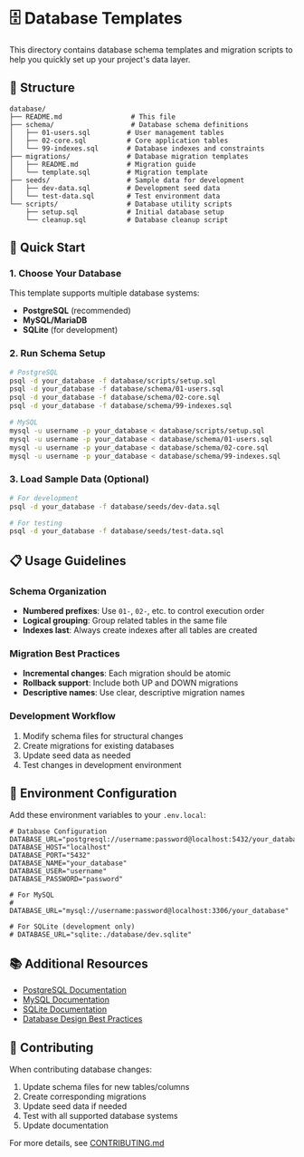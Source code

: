 # 🗄️ Database Templates

This directory contains database schema templates and migration scripts to help you quickly set up your project's data layer.

## 📁 Structure

```
database/
├── README.md                 # This file
├── schema/                   # Database schema definitions
│   ├── 01-users.sql         # User management tables
│   ├── 02-core.sql          # Core application tables
│   └── 99-indexes.sql       # Database indexes and constraints
├── migrations/              # Database migration templates
│   ├── README.md            # Migration guide
│   └── template.sql         # Migration template
├── seeds/                   # Sample data for development
│   ├── dev-data.sql         # Development seed data
│   └── test-data.sql        # Test environment data
└── scripts/                 # Database utility scripts
    ├── setup.sql            # Initial database setup
    └── cleanup.sql          # Database cleanup script
```

## 🚀 Quick Start

### 1. Choose Your Database

This template supports multiple database systems:
- **PostgreSQL** (recommended)
- **MySQL/MariaDB**
- **SQLite** (for development)

### 2. Run Schema Setup

```bash
# PostgreSQL
psql -d your_database -f database/scripts/setup.sql
psql -d your_database -f database/schema/01-users.sql
psql -d your_database -f database/schema/02-core.sql
psql -d your_database -f database/schema/99-indexes.sql

# MySQL
mysql -u username -p your_database < database/scripts/setup.sql
mysql -u username -p your_database < database/schema/01-users.sql
mysql -u username -p your_database < database/schema/02-core.sql
mysql -u username -p your_database < database/schema/99-indexes.sql
```

### 3. Load Sample Data (Optional)

```bash
# For development
psql -d your_database -f database/seeds/dev-data.sql

# For testing
psql -d your_database -f database/seeds/test-data.sql
```

## 📋 Usage Guidelines

### Schema Organization
- **Numbered prefixes**: Use `01-`, `02-`, etc. to control execution order
- **Logical grouping**: Group related tables in the same file
- **Indexes last**: Always create indexes after all tables are created

### Migration Best Practices
- **Incremental changes**: Each migration should be atomic
- **Rollback support**: Include both UP and DOWN migrations
- **Descriptive names**: Use clear, descriptive migration names

### Development Workflow
1. Modify schema files for structural changes
2. Create migrations for existing databases
3. Update seed data as needed
4. Test changes in development environment

## 🔧 Environment Configuration

Add these environment variables to your `.env.local`:

```env
# Database Configuration
DATABASE_URL="postgresql://username:password@localhost:5432/your_database"
DATABASE_HOST="localhost"
DATABASE_PORT="5432"
DATABASE_NAME="your_database"
DATABASE_USER="username"
DATABASE_PASSWORD="password"

# For MySQL
# DATABASE_URL="mysql://username:password@localhost:3306/your_database"

# For SQLite (development only)
# DATABASE_URL="sqlite:./database/dev.sqlite"
```

## 📚 Additional Resources

- [PostgreSQL Documentation](https://www.postgresql.org/docs/)
- [MySQL Documentation](https://dev.mysql.com/doc/)
- [SQLite Documentation](https://sqlite.org/docs.html)
- [Database Design Best Practices](https://docs.google.com/document/d/1example)

## 🤝 Contributing

When contributing database changes:
1. Update schema files for new tables/columns
2. Create corresponding migrations
3. Update seed data if needed
4. Test with all supported database systems
5. Update documentation

For more details, see [CONTRIBUTING.md](../CONTRIBUTING.md)
